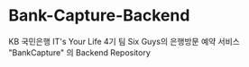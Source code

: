 # Bank-Capture-Backend
KB 국민은행 IT's Your Life 4기 팀 Six Guys의 은행방문 예약 서비스 "BankCapture" 의 Backend Repository
